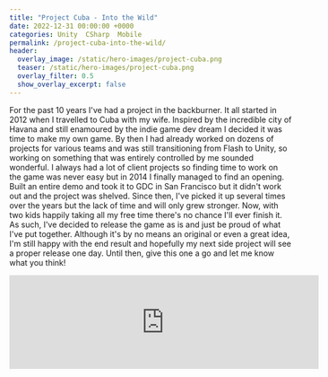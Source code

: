 ```yaml
---
title: "Project Cuba - Into the Wild"
date: 2022-12-31 00:00:00 +0000
categories: Unity  CSharp  Mobile
permalink: /project-cuba-into-the-wild/
header:
  overlay_image: /static/hero-images/project-cuba.png
  teaser: /static/hero-images/project-cuba.png
  overlay_filter: 0.5
  show_overlay_excerpt: false
---
```

For the past 10 years I've had a project in the backburner. It all started in 2012 when I travelled to Cuba with my wife. Inspired by the incredible city of Havana and still enamoured by the indie game dev dream I decided it was time to make my own game. By then I had already worked on dozens of projects for various teams and was still transitioning from Flash to Unity, so working on something that was entirely controlled by me sounded wonderful.
I always had a lot of client projects so finding time to work on the game was never easy but in 2014 I finally managed to find an opening. Built an entire demo and took it to GDC in San Francisco but it didn't work out and the project was shelved. 
Since then, I've picked it up several times over the years but the lack of time and will only grew stronger. Now, with two kids happily taking all my free time there's no chance I'll ever finish it. As such, I've decided to release the game as is and just be proud of what I've put together.
Although it's by no means an original or even a great idea, I'm still happy with the end result and hopefully my next side project will see a proper release one day.
Until then, give this one a go and let me know what you think!

<iframe frameborder="0" src="https://itch.io/embed/1835403?dark=true" width="552" height="167"><a href="https://luispedrofonseca.itch.io/project-cuba">Project Cuba by Luis Pedro Fonseca</a></iframe>
